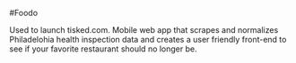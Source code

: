 #Foodo

Used to launch tisked.com.  Mobile web app that scrapes and normalizes Philadelohia health inspection data and creates a user friendly front-end to see if your favorite restaurant should no longer be.
